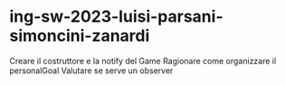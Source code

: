 # ing-sw-2023-luisi-parsani-simoncini-zanardi

Creare il costruttore e la notify del Game
Ragionare come organizzare il personalGoal
Valutare se serve un observer

